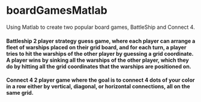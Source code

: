 # boardGamesMatlab
Using Matlab to create two popular board games, BattleShip and Connect 4.<br/>
<h4>
Battleship 
2 player strategy guess game, where each player can arrange a fleet of warships placed on their grid board, and for each turn, a player tries to hit the warships of the other player by guessing a grid coordinate. A player wins by sinking all the warships of the other player, which they do by hitting all the grid coordinates that the warships are positioned on.
</h4>
<h4>
Connect 4
2 player game where the goal is to connect 4 dots of your color in a row either by vertical, diagonal, or horizontal connections, all on the same grid.
</h4>

